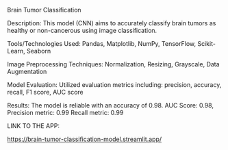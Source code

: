 Brain Tumor Classification

Description:
This model (CNN) aims to accurately classify brain tumors as healthy or non-cancerous using image classification.

Tools/Technologies Used:
Pandas, Matplotlib, NumPy, TensorFlow, Scikit-Learn, Seaborn

Image Preprocessing Techniques:
Normalization, Resizing, Grayscale, Data Augmentation

Model Evaluation:
Utilized evaluation metrics including: precision, accuracy, recall, F1 score, AUC score

Results:
The model is reliable with an accuracy of 0.98. 
AUC Score: 0.98,
Precision metric: 0.99
Recall metric: 0.99


LINK TO THE APP:

https://brain-tumor-classification-model.streamlit.app/

